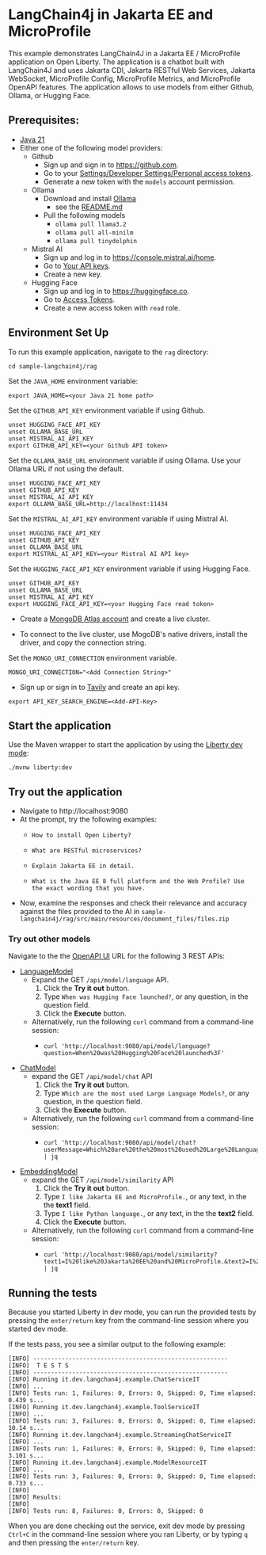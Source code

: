 # LangChain4j in Jakarta EE and MicroProfile

This example demonstrates LangChain4J in a Jakarta EE / MicroProfile application on Open Liberty. The application is a chatbot built with LangChain4J and uses Jakarta CDI, Jakarta RESTful Web Services, Jakarta WebSocket, MicroProfile Config, MicroProfile Metrics, and MicroProfile OpenAPI features. The application allows to use models from either Github, Ollama, or Hugging Face.

## Prerequisites:

- [Java 21](https://developer.ibm.com/languages/java/semeru-runtimes/downloads)
- Either one of the following model providers:
  - Github
    - Sign up and sign in to https://github.com.
    - Go to your [Settings/Developer Settings/Personal access tokens](https://github.com/settings/personal-access-tokens).
    - Generate a new token with the `models` account permission.
  - Ollama
    - Download and install [Ollama](https://ollama.com/download)
      - see the [README.md](https://github.com/ollama/ollama/blob/main/README.md#ollama)
    - Pull the following models
      - `ollama pull llama3.2`
      - `ollama pull all-minilm`
      - `ollama pull tinydolphin`
  - Mistral AI
    - Sign up and log in to https://console.mistral.ai/home.
    - Go to [Your API keys](https://console.mistral.ai/api-keys).
    - Create a new key.
  - Hugging Face
    - Sign up and log in to https://huggingface.co.
    - Go to [Access Tokens](https://huggingface.co/settings/tokens).
    - Create a new access token with `read` role.

## Environment Set Up

To run this example application, navigate to the `rag` directory:

```
cd sample-langchain4j/rag
```

Set the `JAVA_HOME` environment variable:

```
export JAVA_HOME=<your Java 21 home path>
```

Set the `GITHUB_API_KEY` environment variable if using Github.

```
unset HUGGING_FACE_API_KEY
unset OLLAMA_BASE_URL
unset MISTRAL_AI_API_KEY
export GITHUB_API_KEY=<your Github API token>
```

Set the `OLLAMA_BASE_URL` environment variable if using Ollama. Use your Ollama URL if not using the default.

```
unset HUGGING_FACE_API_KEY
unset GITHUB_API_KEY
unset MISTRAL_AI_API_KEY
export OLLAMA_BASE_URL=http://localhost:11434
```

Set the `MISTRAL_AI_API_KEY` environment variable if using Mistral AI.

```
unset HUGGING_FACE_API_KEY
unset GITHUB_API_KEY
unset OLLAMA_BASE_URL
export MISTRAL_AI_API_KEY=<your Mistral AI API key>
```

Set the `HUGGING_FACE_API_KEY` environment variable if using Hugging Face.

```
unset GITHUB_API_KEY
unset OLLAMA_BASE_URL
unset MISTRAL_AI_API_KEY
export HUGGING_FACE_API_KEY=<your Hugging Face read token>
```

- Create a [MongoDB Atlas account](https://www.mongodb.com/products/platform/atlas-database) and create a live cluster.

- To connect to the live cluster, use MogoDB's native drivers, install the driver, and copy the connection string.

Set the `MONGO_URI_CONNECTION` environment variable.

```
MONGO_URI_CONNECTION="<Add Connection String>"
```

- Sign up or sign in to [Tavily](https://app.tavily.com/home) and create an api key.

```
export API_KEY_SEARCH_ENGINE=<Add-API-Key>
```

## Start the application

Use the Maven wrapper to start the application by using the [Liberty dev mode](https://openliberty.io/docs/latest/development-mode.html):

```
./mvnw liberty:dev
```

## Try out the application

- Navigate to http://localhost:9080
- At the prompt, try the following examples:
  - ```
    How to install Open Liberty?
    ```
  - ```
    What are RESTful microservices?
    ```
  - ```
    Explain Jakarta EE in detail.
    ```
  - ```
    What is the Java EE 8 full platform and the Web Profile? Use the exact wording that you have.
    ```
- Now, examine the responses and check their relevance and accuracy against the files provided to the AI in `sample-langchain4j/rag/src/main/resources/document_files/files.zip`

### Try out other models

Navigate to the the [OpenAPI UI](http://localhost:9080/openapi/ui) URL for the following 3 REST APIs:

- [LanguageModel](https://javadoc.io/doc/dev.langchain4j/langchain4j-core/latest/dev/langchain4j/model/language/LanguageModel.html)
  - Expand the GET `/api/model/language` API.
    1. Click the **Try it out** button.
    2. Type `When was Hugging Face launched?`, or any question, in the question field.
    3. Click the **Execute** button.
  - Alternatively, run the following `curl` command from a command-line session:
    - ```
      curl 'http://localhost:9080/api/model/language?question=When%20was%20Hugging%20Face%20launched%3F'
      ```
- [ChatModel](https://javadoc.io/doc/dev.langchain4j/langchain4j-core/latest/dev/langchain4j/model/chat/ChatModel.html)
  - expand the GET `/api/model/chat` API
    1. Click the **Try it out** button.
    2. Type `Which are the most used Large Language Models?`, or any question, in the question field.
    3. Click the **Execute** button.
  - Alternatively, run the following `curl` command from a command-line session:
    - ```
      curl 'http://localhost:9080/api/model/chat?userMessage=Which%20are%20the%20most%20used%20Large%20Language%20Models%3F' | jq
      ```
- [EmbeddingModel](https://javadoc.io/doc/dev.langchain4j/langchain4j-core/latest/dev/langchain4j/model/embedding/EmbeddingModel.html)
  - expand the GET `/api/model/similarity` API
    1. Click the **Try it out** button.
    2. Type `I like Jakarta EE and MicroProfile.`, or any text, in the the **text1** field.
    3. Type `I like Python language.`, or any text, in the the **text2** field.
    4. Click the **Execute** button.
  - Alternatively, run the following `curl` command from a command-line session:
    - ```
      curl 'http://localhost:9080/api/model/similarity?text1=I%20like%20Jakarta%20EE%20and%20MicroProfile.&text2=I%20like%20Python%20language.' | jq
      ```

## Running the tests

Because you started Liberty in dev mode, you can run the provided tests by pressing the `enter/return` key from the command-line session where you started dev mode.

If the tests pass, you see a similar output to the following example:

```
[INFO] -------------------------------------------------------
[INFO]  T E S T S
[INFO] -------------------------------------------------------
[INFO] Running it.dev.langchan4j.example.ChatServiceIT
[INFO] ...
[INFO] Tests run: 1, Failures: 0, Errors: 0, Skipped: 0, Time elapsed: 0.439 s...
[INFO] Running it.dev.langchan4j.example.ToolServiceIT
[INFO] ...
[INFO] Tests run: 3, Failures: 0, Errors: 0, Skipped: 0, Time elapsed: 10.14 s...
[INFO] Running it.dev.langchan4j.example.StreamingChatServiceIT
[INFO] ...
[INFO] Tests run: 1, Failures: 0, Errors: 0, Skipped: 0, Time elapsed: 3.101 s...
[INFO] Running it.dev.langchan4j.example.ModelResourceIT
[INFO] ...
[INFO] Tests run: 3, Failures: 0, Errors: 0, Skipped: 0, Time elapsed: 0.733 s...
[INFO]
[INFO] Results:
[INFO]
[INFO] Tests run: 8, Failures: 0, Errors: 0, Skipped: 0
```

When you are done checking out the service, exit dev mode by pressing `Ctrl+C` in the command-line session where you ran Liberty, or by typing `q` and then pressing the `enter/return` key.

